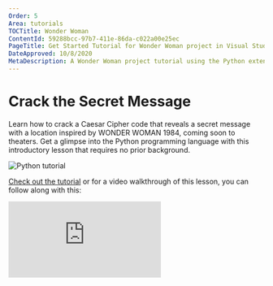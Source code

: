 ```yaml
---
Order: 5
Area: tutorials
TOCTitle: Wonder Woman
ContentId: 59288bcc-97b7-411e-86da-c022a00e25ec
PageTitle: Get Started Tutorial for Wonder Woman project in Visual Studio Code
DateApproved: 10/8/2020
MetaDescription: A Wonder Woman project tutorial using the Python extension in Visual Studio Code.
---
```

# Crack the Secret Message

Learn how to crack a Caesar Cipher code that reveals a secret message with a location inspired by WONDER WOMAN 1984, coming soon to theaters. Get a glimpse into the Python programming language with this introductory lesson that requires no prior background.

<img src="images/wonderwoman.png" alt="Python tutorial" aria-hidden="true" class="thumb"/>

[Check out the tutorial](https://microsoft.github.io/WW84-Python-Lessons/site/secret_message.html) or for a video walkthrough of this lesson, you can follow along with this:
<iframe src="https://www.youtube-nocookie.com/embed/O9WXvc1N8Wc" frameborder="0" frameborder="0" allow="accelerometer; autoplay; encrypted-media; gyroscope; picture-in-picture" allowfullscreen></iframe>

